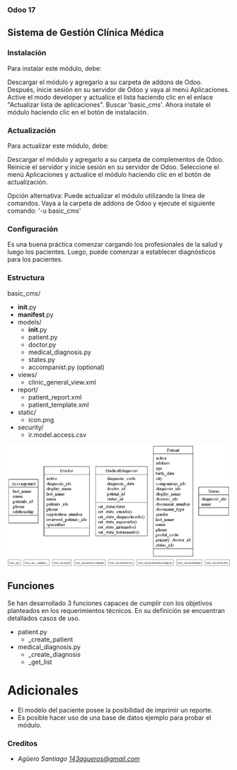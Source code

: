 ### Odoo 17

## Sistema de Gestión Clínica Médica

### Instalación

Para instalar este módulo, debe:

Descargar el módulo y agregarlo a su carpeta de addons de Odoo. Después, inicie sesión en
su servidor de Odoo y vaya al menú Aplicaciones. Active el modo developer y actualice el
lista haciendo clic en el enlace "Actualizar lista de aplicaciones".
Buscar 'basic_cms'. Ahora instale el módulo haciendo clic en el botón de instalación.

### Actualización

Para actualizar este módulo, debe:

Descargar el módulo y agregarlo a su carpeta de complementos de Odoo. Reinicie el servidor
y inicie sesión en su servidor de Odoo. Seleccione el menú Aplicaciones y actualice el módulo haciendo
clic en el botón de actualización.

Opción alternativa:
Puede actualizar el módulo utilizando la línea de comandos.
Vaya a la carpeta de addons de Odoo y ejecute el siguiente comando:
'-u basic_cms'

### Configuración

Es una buena práctica comenzar cargando los profesionales de la salud
y luego los pacientes. 
Luego, puede comenzar a establecer diagnósticos para los pacientes.

### Estructura

basic_cms/
  * __init__.py
  * __manifest__.py
  * models/
    * __init__.py
    * patient.py
    * doctor.py
    * medical_diagnosis.py
    * states.py
    * accompanist.py (optional)
  * views/
    * clinic_general_view.xml
  * report/
    * patient_report.xml
    * patient_template.xml
  * static/
    * icon.png
  * security/
    * ir.model.access.csv


![plot](./classes_Project.png)
![plot](./packages_Project.png)

## Funciones

Se han desarrollado 3 funciones capaces de cumplir con los objetivos planteados en los requerimientos técnicos.
En su definición se encuentran detallados casos de uso.

* patient.py
  * _create_patient
* medical_diagnosis.py 
  * _create_diagnosis
  * _get_list

# Adicionales 
* El modelo del paciente posee la posibilidad de imprimir un reporte.
* Es posible hacer uso de una base de datos ejemplo para probar el módulo.

### Creditos

* _Agüero Santiago <143agueros@gmail.com>_

